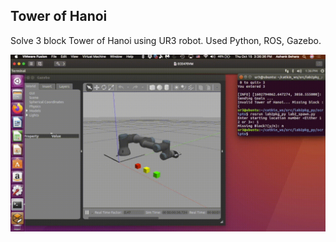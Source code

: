 ## Tower of Hanoi

Solve 3 block Tower of Hanoi using UR3 robot. Used Python, ROS, Gazebo.

![SimulatedGif](./media/Hanoi.gif)
